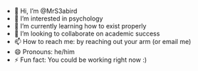 - 👋 Hi, I’m @MrS3abird
- 👀 I’m interested in psychology
- 🌱 I’m currently learning how to exist properly
- 💞️ I’m looking to collaborate on academic success
- 📫 How to reach me: by reaching out your arm (or email me)
- 😄 Pronouns: he/him
- ⚡ Fun fact: You could be working right now :)

<!---
MrS3abird/MrS3abird is a ✨ special ✨ repository because its `README.md` (this file) appears on your GitHub profile.
You can click the Preview link to take a look at your changes.
--->
